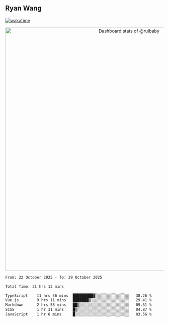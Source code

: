 ## Ryan Wang

[![wakatime](https://wakatime.com/badge/user/6f4ce45f-b03c-4eb3-b701-4b95e0885d94.svg)](https://wakatime.com/@6f4ce45f-b03c-4eb3-b701-4b95e0885d94)

<!-- Copy-paste in your Readme.md file -->

<a href="https://next.ossinsight.io/widgets/official/compose-user-dashboard-stats?user_id=21301288" target="_blank" style="display: block" align="center">
  <picture>
    <source media="(prefers-color-scheme: dark)" srcset="https://next.ossinsight.io/widgets/official/compose-user-dashboard-stats/thumbnail.png?user_id=21301288&image_size=auto&color_scheme=dark" width="771" height="auto">
    <img alt="Dashboard stats of @ruibaby" src="https://next.ossinsight.io/widgets/official/compose-user-dashboard-stats/thumbnail.png?user_id=21301288&image_size=auto&color_scheme=light" width="771" height="auto">
  </picture>
</a>

<!-- Made with [OSS Insight](https://ossinsight.io/) -->


<!--START_SECTION:waka-->

```txt
From: 22 October 2025 - To: 29 October 2025

Total Time: 31 hrs 13 mins

TypeScript    11 hrs 56 mins  █████████▓░░░░░░░░░░░░░░░   38.26 %
Vue.js        9 hrs 11 mins   ███████▒░░░░░░░░░░░░░░░░░   29.41 %
Markdown      2 hrs 58 mins   ██▒░░░░░░░░░░░░░░░░░░░░░░   09.51 %
SCSS          1 hr 31 mins    █▒░░░░░░░░░░░░░░░░░░░░░░░   04.87 %
JavaScript    1 hr 6 mins     █░░░░░░░░░░░░░░░░░░░░░░░░   03.56 %
```

<!--END_SECTION:waka-->
